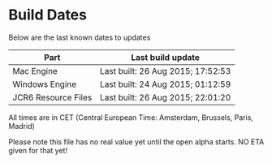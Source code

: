 # Build Dates

Below are the last known dates to updates

Part | Last build update
-----|-----
Mac Engine | Last built: 26 Aug 2015; 17:52:53
Windows Engine | Last built: 24 Aug 2015; 01:12:59
JCR6 Resource Files | Last built: 26 Aug 2015; 22:01:20
All times are in CET (Central European Time: Amsterdam, Brussels, Paris, Madrid)


Please note this file has no real value yet until the open alpha starts. NO ETA given for that yet!
